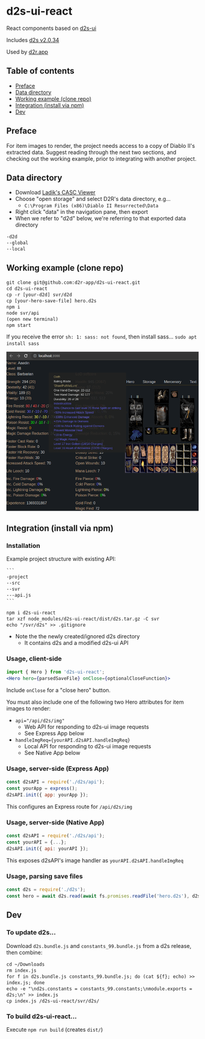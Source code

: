 # d2s-ui-react

React components based on [d2s-ui](https://github.com/dschu012/d2s-ui)

Includes [d2s v2.0.34](https://github.com/dschu012/d2s/releases/tag/v2.0.34)

Used by [d2r.app](https://d2r.app)

## Table of contents

- [Preface](#preface)
- [Data directory](#data-directory)
- [Working example (clone repo)](#working-example-clone-repo)
- [Integration (install via npm)](#integration-install-via-npm)
- [Dev](#dev)

## Preface

For item images to render, the project needs access to a copy of Diablo II's extracted data. Suggest reading through the next two sections, and checking out the working example, prior to integrating with another project.

## Data directory

- Download [Ladik's CASC Viewer](http://www.zezula.net/en/casc/main.html)
- Choose "open storage" and select D2R's data directory, e.g...
  - `C:\Program Files (x86)\Diablo II Resurrected\Data`
- Right click "data" in the navigation pane, then export
- When we refer to "d2d" below, we're referring to that exported data directory

```
-d2d
--global
--local
```

## Working example (clone repo)

```
git clone git@github.com:d2r-app/d2s-ui-react.git
cd d2s-ui-react
cp -r [your-d2d] svr/d2d
cp [your-hero-save-file] hero.d2s
npm i
node svr/api
(open new terminal)
npm start
```

If you receive the error `sh: 1: sass: not found`, then install sass... `sudo apt install sass`

![Example Hero](https://github.com/d2r-app/d2s-ui-react/blob/main/example.png)

## Integration (install via npm)

### Installation

Example project structure with existing API:

````
```
-project
--src
--svr
---api.js
```
````

```
npm i d2s-ui-react
tar xzf node_modules/d2s-ui-react/dist/d2s.tar.gz -C svr
echo "/svr/d2s" >> .gitignore
```

- Note the the newly created/ignored d2s directory
  - It contains d2s and a modified d2s-ui API

### Usage, client-side

```jsx
import { Hero } from 'd2s-ui-react';
<Hero hero={parsedSaveFile} onClose={optionalCloseFunction}>
```

Include `onClose` for a "close hero" button.

You must also include one of the following two Hero attributes for item images to render:
- `api="/api/d2s/img"`
  - Web API for responding to d2s-ui image requests
  - See Express App below
- `handleImgReq={yourAPI.d2sAPI.handleImgReq}`
  - Local API for responding to d2s-ui image requests
  - See Native App below

### Usage, server-side (Express App)

```javascript
const d2sAPI = require('./d2s/api');
const yourApp = express();
d2sAPI.init({ app: yourApp });
```

This configures an Express route for `/api/d2s/img`

### Usage, server-side (Native App)

```javascript
const d2sAPI = require('./d2s/api');
const yourAPI = {...};
d2sAPI.init({ api: yourAPI });
```

This exposes d2sAPI's image handler as `yourAPI.d2sAPI.handleImgReq`

### Usage, parsing save files

```javascript
const d2s = require('./d2s');
const hero = await d2s.read(await fs.promises.readFile('hero.d2s'), d2s.constants));
```

## Dev

### To update d2s...

Download `d2s.bundle.js` and `constants_99.bundle.js` from a d2s release, then combine:

```
cd ~/Downloads
rm index.js
for f in d2s.bundle.js constants_99.bundle.js; do (cat ${f}; echo) >> index.js; done
echo -e "\nd2s.constants = constants_99.constants;\nmodule.exports = d2s;\n" >> index.js
cp index.js /d2s-ui-react/svr/d2s/
```

### To build d2s-ui-react...

Execute `npm run build` (creates `dist/`)
